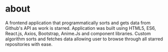 # about
A frontend application that programmatically sorts and gets data from Github's API as work is starred. Application was built using HTML5, ES6, React.js, Axios, Bootstrap, Anime.Js and component libraries. Custom algorithm sorts and fetches data  allowing user to browse through all starred repositories with ease.
